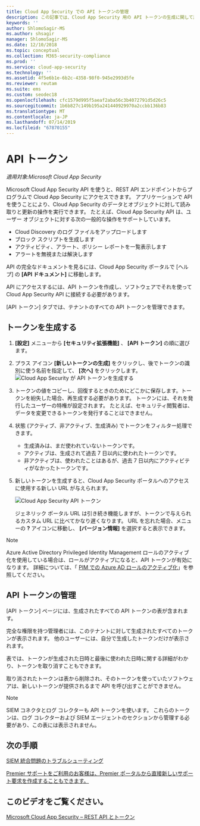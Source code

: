 ```yaml
---
title: Cloud App Security での API トークンの管理
description: この記事では、Cloud App Security 用の API トークンの生成に関して説明します。
keywords: ''
author: ShlomoSagir-MS
ms.author: shsagir
manager: ShlomoSagir-MS
ms.date: 12/10/2018
ms.topic: conceptual
ms.collection: M365-security-compliance
ms.prod: ''
ms.service: cloud-app-security
ms.technology: ''
ms.assetid: 4f5e6b1e-6b2c-4358-98f0-945e2993d5fe
ms.reviewer: reutam
ms.suite: ems
ms.custom: seodec18
ms.openlocfilehash: cfc1579d995f5aeaf2aba56c3b4072791d5d26c5
ms.sourcegitcommit: 1b6b827c149b195a241440929970a2ccbb136b83
ms.translationtype: MT
ms.contentlocale: ja-JP
ms.lasthandoff: 07/14/2019
ms.locfileid: "67870155"
---
```

# <a name="api-tokens"></a>API トークン

*適用対象:Microsoft Cloud App Security*

Microsoft Cloud App Security API を使うと、REST API エンドポイントからプログラムで Cloud App Security にアクセスできます。 アプリケーションで API を使うことにより、Cloud App Security のデータとオブジェクトに対して読み取りと更新の操作を実行できます。 たとえば、Cloud App Security API は、ユーザー オブジェクトに対する次の一般的な操作をサポートしています。

- Cloud Discovery のログ ファイルをアップロードします
- ブロック スクリプトを生成します
- アクティビティ、アラート、ポリシー レポートを一覧表示します
- アラートを無視または解決します

API の完全なドキュメントを見るには、Cloud App Security ポータルで [ヘルプ] の **[API ドキュメント]** に移動します。

API にアクセスするには、API トークンを作成し、ソフトウェアでそれを使って Cloud App Security API に接続する必要があります。

[API トークン] タブでは、テナントのすべての API トークンを管理できます。 

## <a name="generate-a-token"></a>トークンを生成する

1. **[設定]** メニューから **[セキュリティ拡張機能]** 、 **[API トークン]** の順に選びます。

2. プラス アイコン **[新しいトークンの生成]** をクリックし、後でトークンの識別に使う名前を指定して、 **[次へ]** をクリックします。
   ![Cloud App Security が API トークンを生成する](./media/api-token-gen.png)

3. トークンの値をコピーし、回復するときのためにどこかに保存します。トークンを紛失した場合、再生成する必要があります。 トークンには、それを発行したユーザーの特権が設定されます。 たとえば、セキュリティ閲覧者は、データを変更できるトークンを発行することはできません。

4. 状態 (アクティブ、非アクティブ、生成済み) でトークンをフィルター処理できます。 

   - 生成済みは、まだ使われていないトークンです。 
   - アクティブは、生成されて過去 7 日以内に使われたトークンです。 
   - 非アクティブは、使われたことはあるが、過去 7 日以内にアクティビティがなかったトークンです。
5. 新しいトークンを生成すると、Cloud App Security ポータルへのアクセスに使用する新しい URL が与えられます。 

   ![Cloud App Security API トークン](./media/generate-api-token.png)

    ジェネリック ポータル URL は引き続き機能しますが、トークンで与えられるカスタム URL に比べてかなり遅くなります。 URL を忘れた場合、メニューの **?** アイコンに移動し、 **[バージョン情報]** を選択すると表示できます。

> [!NOTE]
> Azure Active Directory Privileged Identity Management ロールのアクティブ化を使用している場合は、ロールがアクティブになると、API トークンが有効になります。 詳細については、「 [PIM での Azure AD ロールのアクティブ化](https://docs.microsoft.com/azure/active-directory/privileged-identity-management/pim-how-to-activate-role)」を参照してください。

## <a name="api-token-management"></a>API トークンの管理

[API トークン] ページには、生成されたすべての API トークンの表が含まれます。

完全な権限を持つ管理者には、このテナントに対して生成されたすべてのトークンが表示されます。 他のユーザーには、自分で生成したトークンだけが表示されます。

表では、トークンが生成された日時と最後に使われた日時に関する詳細がわかり、トークンを取り消すこともできます。 

取り消されたトークンは表から削除され、そのトークンを使っていたソフトウェアは、新しいトークンが提供されるまで API を呼び出すことができません。 

> [!NOTE]
> SIEM コネクタとログ コレクターも API トークンを使います。 これらのトークンは、ログ コレクターおよび SIEM エージェントのセクションから管理する必要があり、この表には表示されません。 





## <a name="next-steps"></a>次の手順
[SIEM 統合問題のトラブルシューティング](troubleshooting-siem.md)   

[Premier サポートをご利用のお客様は、Premier ポータルから直接新しいサポート要求を作成することもできます。](https://premier.microsoft.com/)  

## <a name="check-out-this-video"></a>このビデオをご覧ください。
[Microsoft Cloud App Security – REST API とトークン](https://channel9.msdn.com/Shows/Microsoft-Security/Microsoft-Cloud-App-Security--REST-APIs-and-Tokens)  
